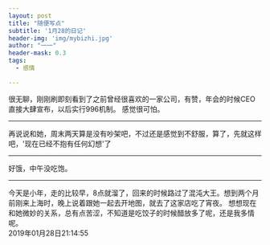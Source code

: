 ```yaml
---
layout: post
title: "随便写点"
subtitle: '1月28的日记'
header-img: 'img/mybizhi.jpg'
author: "一一"
header-mask: 0.3
tags:
  - 感情

---
```

很无聊，刚刚刷即刻看到了之前曾经很喜欢的一家公司，有赞，年会的时候CEO直接大肆宣布，以后实行996机制。
感觉很可怕。

---
再说说和她，周末两天算是没有吵架吧，不过还是感觉到不舒服，算了，先就这样吧，'现在已经不抱有任何幻想'了

---
好饿，中午没吃饱。

---
今天是小年，走的比较早，8点就溜了，回来的时候路过了混沌大王。想到两个月前刚来上海时，晚上说着跟她一起去开地图，就去了这家店吃了宵夜。
想想现在和她微妙的关系，总有点苦涩，不知道是吃饺子的时候醋放多了呢，还是我多情呢。<br>
2019年01月28日21:14:55


